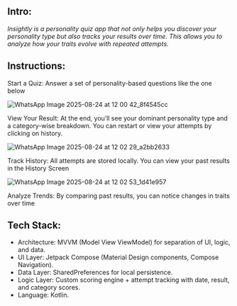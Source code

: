 ## Intro:
_Insightly is a personality quiz app that not only helps you discover your personality type but also tracks your results over time. This allows you to analyze how your traits evolve with repeated attempts._

## Instructions:

Start a Quiz: Answer a set of personality-based questions like the one below

![WhatsApp Image 2025-08-24 at 12 00 42_8f4545cc](https://github.com/user-attachments/assets/f517d774-4ae8-4ce0-9fdb-d9bc23c4b894)

View Your Result: At the end, you’ll see your dominant personality type and a category-wise breakdown. You can restart or view your attempts by clicking on history.

![WhatsApp Image 2025-08-24 at 12 02 29_a2bb2633](https://github.com/user-attachments/assets/09f1e294-da52-4fbb-8052-978b195a8e8a)

Track History: All attempts are stored locally. You can view your past results in the History Screen

![WhatsApp Image 2025-08-24 at 12 02 53_1d41e957](https://github.com/user-attachments/assets/ff52caf9-bf95-418e-bab4-0aa1f7d4fa8d)

Analyze Trends: By comparing past results, you can notice changes in traits over time


## Tech Stack:
- Architecture: MVVM (Model View ViewModel) for separation of UI, logic, and data.
- UI Layer: Jetpack Compose (Material Design components, Compose Navigation).
- Data Layer: SharedPreferences for local persistence.
- Logic Layer: Custom scoring engine + attempt tracking with date, result, and category scores.
- Language: Kotlin.

